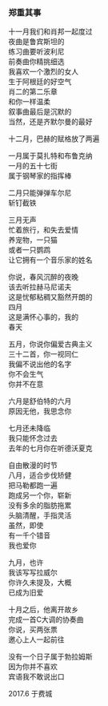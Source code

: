 ### 郑重其事  
  
十一月我们和肖邦一起度过  
夜曲是鲁宾斯坦的  
练习曲要听波利尼  
前奏曲你精挑细选  
我喜欢一个激烈的女人  
生于阿根廷的好空气  
肖二的第二乐章  
和你一样温柔  
叙事曲最后是沉默的  
当然，还是齐默尔曼的最好  
  
十二月，巴赫的赋格放了两遍  
  
一月属于莫扎特和布鲁克纳  
一月的五十七街  
属于钢琴家的指挥棒  
  
二月只能弹弹车尔尼  
斩钉截铁  
  
三月无声  
忙着旅行，和失去爱情  
养宠物，一只猫  
或者一只鹦鹉  
让它拥有一个音乐家的姓名  
  
你说，春风沉醉的夜晚  
该去听拉赫马尼诺夫  
这是忧郁粘稠又豁然开朗的  
四月  
这是满怀心事的，我的  
春天  
  
五月，你说你偏爱古典主义  
三十二首，你一视同仁  
我偏不说出他的名字  
你不会生气  
你并不在意  
  
六月是舒伯特的六月  
原因无他，我思念你  
  
七月还未降临  
我只能怀念过去  
去年的七月你在听德沃夏克  
  
自由散漫的时节  
八月，适合步伐矫健  
把马勒都跑一遍  
跑成另一个你，崭新  
没有多余的脂肪拖累  
头脑清醒，手指灵活  
虽然，即使  
有一千个错音  
我也爱你  
  
九月，也许  
我该写写拉威尔  
你许久未提及，大概  
已成为旧爱  
  
十月之后，他离开故乡  
完成一首C大调的协奏曲  
你说，买两张票  
邀心上人一起前往  
  
没有一个日子属于勃拉姆斯  
因为你并不喜欢  
宾语我不敢说出口  

2017.6 于费城  
